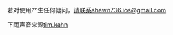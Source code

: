 

若对使用产生任何疑问，请联系shawn736.ios@gmail.com

下雨声音来源[tim.kahn](https://freesound.org/people/tim.kahn/sounds/169031/)
